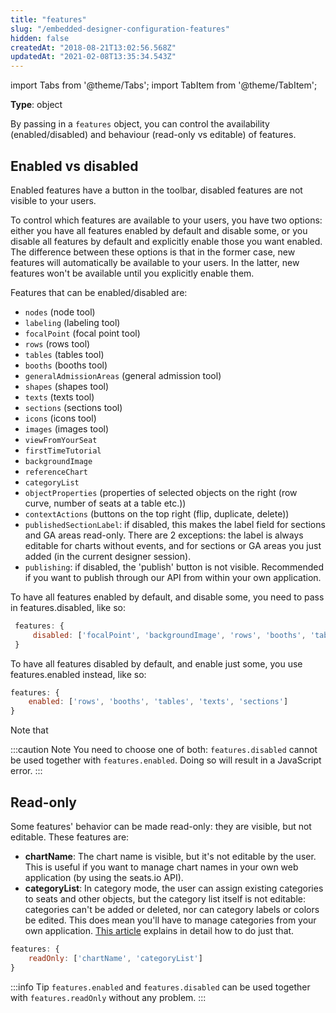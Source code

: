 ```yaml
---
title: "features"
slug: "/embedded-designer-configuration-features"
hidden: false
createdAt: "2018-08-21T13:02:56.568Z"
updatedAt: "2021-02-08T13:35:34.543Z"
---
```


import Tabs from '@theme/Tabs';
import TabItem from '@theme/TabItem';

**Type**: object  

By passing in a `features` object, you can control the availability (enabled/disabled) and behaviour (read-only vs editable) of features.

## Enabled vs disabled

Enabled features have a button in the toolbar, disabled features are not visible to your users. 

To control which features are available to your users, you have two options: either you have all features enabled by default and disable some, or you disable all features by default and explicitly enable those you want enabled. The difference between these options is that in the former case, new features will automatically be available to your users. In the latter, new features won't be available until you explicitly enable them.

Features that can be enabled/disabled are: 

* `nodes` (node tool)
* `labeling` (labeling tool)
* `focalPoint` (focal point tool)
* `rows` (rows tool)
* `tables` (tables tool)
* `booths` (booths tool)
* `generalAdmissionAreas` (general admission tool)
* `shapes` (shapes tool)
* `texts` (texts tool)
* `sections` (sections tool)
* `icons` (icons tool)
* `images` (images tool)
* `viewFromYourSeat`
* `firstTimeTutorial`
* `backgroundImage`
* `referenceChart`
* `categoryList`
* `objectProperties` (properties of selected objects on the right (row curve, number of seats at a table etc.))
* `contextActions` (buttons on the top right (flip, duplicate, delete))
* `publishedSectionLabel`: if disabled, this makes the label field for sections and GA areas read-only. There are 2 exceptions: the label is always editable for charts without events, and for sections or GA areas you just added (in the current designer session).
* `publishing`: if disabled, the 'publish' button is not visible. Recommended if you want to publish through our API from within your own application.
    
To have all features enabled by default, and disable some, you need to pass in features.disabled, like so:

```javascript
 features: {
     disabled: ['focalPoint', 'backgroundImage', 'rows', 'booths', 'tables']
 }
```

To have all features disabled by default, and enable just some, you use features.enabled instead, like so: 

```javascript
features: {
    enabled: ['rows', 'booths', 'tables', 'texts', 'sections']
}
```

Note that 


:::caution Note
You need to choose one of both: `features.disabled` cannot be used together with `features.enabled`. Doing so will result in a JavaScript error.
:::



## Read-only

Some features' behavior can be made read-only: they are visible, but not editable. These features are:
 
* **chartName**: The chart name is visible, but it's not editable by the user. This is useful if you want to manage chart names in your own web application (by using the seats.io API).
* **categoryList**: In category mode, the user can assign existing categories to seats and other objects, but the category list itself is not editable: categories can't be added or deleted, nor can category labels or colors be edited. This does mean you'll have to manage categories from your own application. [This article](http://support.seats.io/en/articles/2107508-manage-categories-from-your-app) explains in detail how to do just that.  

```javascript
features: {
    readOnly: ['chartName', 'categoryList']
}
```



:::info Tip
`features.enabled` and `features.disabled` can be used together with `features.readOnly` without any problem.
:::

